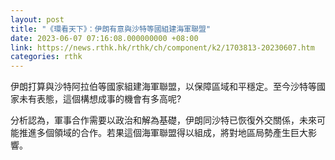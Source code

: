 ```yaml
---
layout: post
title: "《環看天下》：伊朗有意與沙特等國組建海軍聯盟"
date: 2023-06-07 07:16:08.000000000 +08:00
link: https://news.rthk.hk/rthk/ch/component/k2/1703813-20230607.htm
categories: rthk
---
```


伊朗打算與沙特阿拉伯等國家組建海軍聯盟，以保障區域和平穩定。至今沙特等國家未有表態，這個構想成事的機會有多高呢?

分析認為，軍事合作需要以政治和解為基礎，伊朗同沙特已恢復外交關係，未來可能推進多個領域的合作。若果這個海軍聯盟得以組成，將對地區局勢產生巨大影響。
